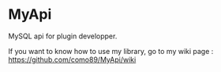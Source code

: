 MyApi
=====

MySQL api for plugin developper.

If you want to know how to use my library, go to my wiki page : https://github.com/como89/MyApi/wiki
